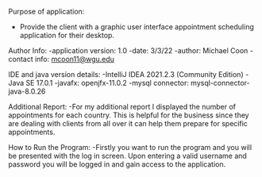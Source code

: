 Purpose of application:
- Provide the client with a graphic user interface appointment scheduling application for their desktop.

Author Info:
-application version: 1.0
-date: 3/3/22
-author: Michael Coon
-contact info: mcoon11@wgu.edu

IDE and java version details:
-IntelliJ IDEA 2021.2.3 (Community Edition)
-Java SE 17.0.1
-javafx: openjfx-11.0.2
-mysql connector: mysql-connector-java-8.0.26

Additional Report:
-For my additional report I displayed the number of appointments for each country. This is helpful for the business since they
are dealing with clients from all over it can help them prepare for specific appointments. 

How to Run the Program:
-Firstly you want to run the program and you will be presented with the log in screen. Upon entering a valid username and password you will be logged
in and gain access to the application. 
 

